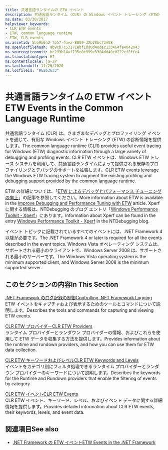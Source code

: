 ```yaml
---
title: 共通言語ランタイムの ETW イベント
description: 共通言語ランタイム (CLR) の Windows イベント トレーシング (ETW) イベントに関する概要とリンクをご覧ください。
ms.date: 03/30/2017
helpviewer_keywords:
- CLR ETW events
- ETW, common language runtime
- ETW, CLR events
ms.assetid: 5bb9b6a2-7b57-4aea-8809-32b28bc73e88
ms.openlocfilehash: ab9cb7c53171ebf1dd0d48dec133464fe4042043
ms.sourcegitcommit: bc293b14af795e0e999e3304dd40c0222cf2ffe4
ms.translationtype: HT
ms.contentlocale: ja-JP
ms.lasthandoff: 11/26/2020
ms.locfileid: "96263633"
---
```

# <a name="etw-events-in-the-common-language-runtime"></a><span data-ttu-id="27c6c-103">共通言語ランタイムの ETW イベント</span><span class="sxs-lookup"><span data-stu-id="27c6c-103">ETW Events in the Common Language Runtime</span></span>

<span data-ttu-id="27c6c-104">共通言語ランタイム (CLR) は、さまざまなデバッグとプロファイリング イベントを通じて、有用な Windows イベント トレーシング (ETW) の診断情報を提供します。</span><span class="sxs-lookup"><span data-stu-id="27c6c-104">The common language runtime (CLR) provides useful event tracing for Windows (ETW) diagnostic information through a large variety of debugging and profiling events.</span></span> <span data-ttu-id="27c6c-105">CLR ETW イベントは、Windows ETW トレース システムを利用して、共通言語ランタイムによって提供される既存のプロファイリングとデバッグのサポートを拡張します。</span><span class="sxs-lookup"><span data-stu-id="27c6c-105">CLR ETW events leverage the Windows ETW tracing system to augment the existing profiling and debugging support provided by the common language runtime.</span></span>  
  
 <span data-ttu-id="27c6c-106">ETW の詳細については、「[ETW によるデバッグとパフォーマンス チューニングの向上](/archive/msdn-magazine/2007/april/event-tracing-improve-debugging-and-performance-tuning-with-etw)」の記事を参照してください。</span><span class="sxs-lookup"><span data-stu-id="27c6c-106">More information about ETW is available in the [Improve Debugging and Performance Tuning with ETW](/archive/msdn-magazine/2007/april/event-tracing-improve-debugging-and-performance-tuning-with-etw) article.</span></span> <span data-ttu-id="27c6c-107">Xperf に関する情報は、NTDebugging のブログ エントリ「[Windows Performance Toolkit - Xperf](/archive/blogs/ntdebugging/windows-performance-toolkit-xperf)」にあります。</span><span class="sxs-lookup"><span data-stu-id="27c6c-107">Information about Xperf can be found in the entry [Windows Performance Toolkit - Xperf](/archive/blogs/ntdebugging/windows-performance-toolkit-xperf) in the NTDebugging blog.</span></span>  
  
 <span data-ttu-id="27c6c-108">イベント トピックに記載されているすべてのイベントには、.NET Framework 4 以降が必要です。</span><span class="sxs-lookup"><span data-stu-id="27c6c-108">The .NET Framework 4 or later is required for all the events described in the event topics.</span></span> <span data-ttu-id="27c6c-109">Windows Vista オペレーティング システムは、サポートされる最小のクライアントで、Windows Server 2008 は、サポートされる最小のサーバーです。</span><span class="sxs-lookup"><span data-stu-id="27c6c-109">The Windows Vista operating system is the minimum supported client, and Windows Server 2008 is the minimum supported server.</span></span>  
  
## <a name="in-this-section"></a><span data-ttu-id="27c6c-110">このセクションの内容</span><span class="sxs-lookup"><span data-stu-id="27c6c-110">In This Section</span></span>  

 [<span data-ttu-id="27c6c-111">.NET Framework のログ記録の制御</span><span class="sxs-lookup"><span data-stu-id="27c6c-111">Controlling .NET Framework Logging</span></span>](controlling-logging.md)  
 <span data-ttu-id="27c6c-112">ETW イベントをキャプチャおよび表示するためのツールとコマンドについて説明します。</span><span class="sxs-lookup"><span data-stu-id="27c6c-112">Describes the tools and commands for capturing and viewing ETW events.</span></span>  
  
 [<span data-ttu-id="27c6c-113">CLR ETW プロバイダー</span><span class="sxs-lookup"><span data-stu-id="27c6c-113">CLR ETW Providers</span></span>](clr-etw-providers.md)  
 <span data-ttu-id="27c6c-114">ランタイム プロバイダーとランダウン プロバイダーの情報、およびこれらを使用して ETW データを収集する方法を提供します。</span><span class="sxs-lookup"><span data-stu-id="27c6c-114">Provides information about the runtime and rundown providers, and how you can use them for ETW data collection.</span></span>  
  
 [<span data-ttu-id="27c6c-115">CLR ETW キーワードおよびレベル</span><span class="sxs-lookup"><span data-stu-id="27c6c-115">CLR ETW Keywords and Levels</span></span>](clr-etw-keywords-and-levels.md)  
 <span data-ttu-id="27c6c-116">イベントをカテゴリ別にフィルタ処理できるランタイム プロバイダーとランダウン プロバイダーのキーワードについて説明します。</span><span class="sxs-lookup"><span data-stu-id="27c6c-116">Describes the keywords for the Runtime and Rundown providers that enable the filtering of events by category.</span></span>  
  
 [<span data-ttu-id="27c6c-117">CLR ETW イベント</span><span class="sxs-lookup"><span data-stu-id="27c6c-117">CLR ETW Events</span></span>](clr-etw-events.md)  
 <span data-ttu-id="27c6c-118">CLR ETW イベント、キーワード、レベル、およびイベント データに関する詳細情報を提供します。</span><span class="sxs-lookup"><span data-stu-id="27c6c-118">Provides detailed information about CLR ETW events, their keywords, levels, and event data.</span></span>  
  
## <a name="see-also"></a><span data-ttu-id="27c6c-119">関連項目</span><span class="sxs-lookup"><span data-stu-id="27c6c-119">See also</span></span>

- [<span data-ttu-id="27c6c-120">.NET Framework の ETW イベント</span><span class="sxs-lookup"><span data-stu-id="27c6c-120">ETW Events in the .NET Framework</span></span>](etw-events.md)
